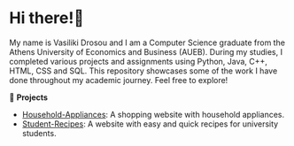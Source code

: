 # Hi there!👋

My name is Vasiliki Drosou and I am a Computer Science graduate from the Athens University of Economics and Business (AUEB). During my studies, I completed various projects and assignments using Python, Java, C++, HTML, CSS and SQL. This repository showcases some of the work I have done throughout my academic journey. Feel free to explore!

📁 **Projects**

- [Household-Appliances](https://<VasilikiDrosou>.github.io/<Academic-Projects>/Household-Appliance/Phase%205/): A shopping website with household appliances.
- [Student-Recipes](./Student-Recipes): A website with easy and quick recipes for university students.
